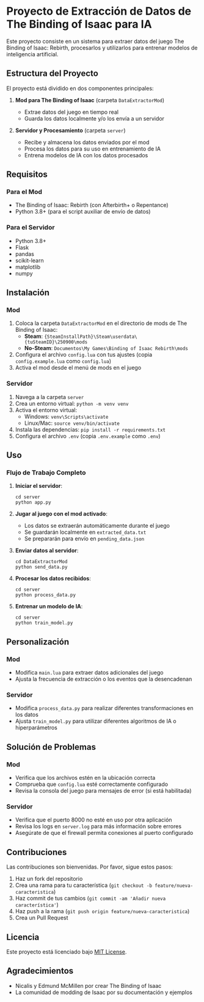 # Proyecto de Extracción de Datos de The Binding of Isaac para IA

Este proyecto consiste en un sistema para extraer datos del juego The Binding of Isaac: Rebirth, procesarlos y utilizarlos para entrenar modelos de inteligencia artificial.

## Estructura del Proyecto

El proyecto está dividido en dos componentes principales:

1. **Mod para The Binding of Isaac** (carpeta `DataExtractorMod`)
   - Extrae datos del juego en tiempo real
   - Guarda los datos localmente y/o los envía a un servidor

2. **Servidor y Procesamiento** (carpeta `server`)
   - Recibe y almacena los datos enviados por el mod
   - Procesa los datos para su uso en entrenamiento de IA
   - Entrena modelos de IA con los datos procesados

## Requisitos

### Para el Mod
- The Binding of Isaac: Rebirth (con Afterbirth+ o Repentance)
- Python 3.8+ (para el script auxiliar de envío de datos)

### Para el Servidor
- Python 3.8+
- Flask
- pandas
- scikit-learn
- matplotlib
- numpy

## Instalación

### Mod
1. Coloca la carpeta `DataExtractorMod` en el directorio de mods de The Binding of Isaac:
   - **Steam**: `{SteamInstallPath}\Steam\userdata\{tuSteamID}\250900\mods`
   - **No-Steam**: `Documentos\My Games\Binding of Isaac Rebirth\mods`
2. Configura el archivo `config.lua` con tus ajustes (copia `config.example.lua` como `config.lua`)
3. Activa el mod desde el menú de mods en el juego

### Servidor
1. Navega a la carpeta `server`
2. Crea un entorno virtual: `python -m venv venv`
3. Activa el entorno virtual:
   - Windows: `venv\Scripts\activate`
   - Linux/Mac: `source venv/bin/activate`
4. Instala las dependencias: `pip install -r requirements.txt`
5. Configura el archivo `.env` (copia `.env.example` como `.env`)

## Uso

### Flujo de Trabajo Completo

1. **Iniciar el servidor**:
   ```
   cd server
   python app.py
   ```

2. **Jugar al juego con el mod activado**:
   - Los datos se extraerán automáticamente durante el juego
   - Se guardarán localmente en `extracted_data.txt`
   - Se prepararán para envío en `pending_data.json`

3. **Enviar datos al servidor**:
   ```
   cd DataExtractorMod
   python send_data.py
   ```

4. **Procesar los datos recibidos**:
   ```
   cd server
   python process_data.py
   ```

5. **Entrenar un modelo de IA**:
   ```
   cd server
   python train_model.py
   ```

## Personalización

### Mod
- Modifica `main.lua` para extraer datos adicionales del juego
- Ajusta la frecuencia de extracción o los eventos que la desencadenan

### Servidor
- Modifica `process_data.py` para realizar diferentes transformaciones en los datos
- Ajusta `train_model.py` para utilizar diferentes algoritmos de IA o hiperparámetros

## Solución de Problemas

### Mod
- Verifica que los archivos estén en la ubicación correcta
- Comprueba que `config.lua` esté correctamente configurado
- Revisa la consola del juego para mensajes de error (si está habilitada)

### Servidor
- Verifica que el puerto 8000 no esté en uso por otra aplicación
- Revisa los logs en `server.log` para más información sobre errores
- Asegúrate de que el firewall permita conexiones al puerto configurado

## Contribuciones

Las contribuciones son bienvenidas. Por favor, sigue estos pasos:
1. Haz un fork del repositorio
2. Crea una rama para tu característica (`git checkout -b feature/nueva-caracteristica`)
3. Haz commit de tus cambios (`git commit -am 'Añadir nueva característica'`)
4. Haz push a la rama (`git push origin feature/nueva-caracteristica`)
5. Crea un Pull Request

## Licencia

Este proyecto está licenciado bajo [MIT License](LICENSE).

## Agradecimientos

- Nicalis y Edmund McMillen por crear The Binding of Isaac
- La comunidad de modding de Isaac por su documentación y ejemplos 